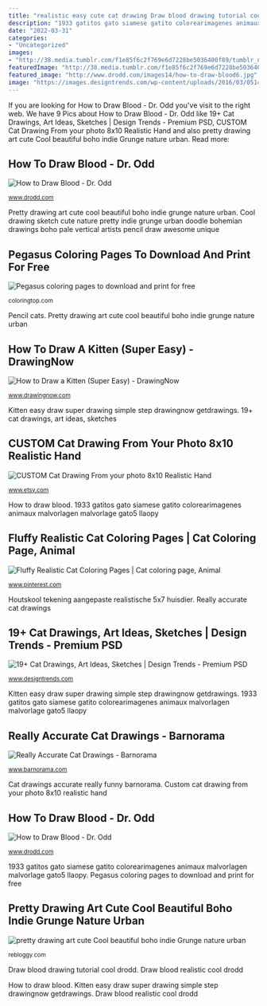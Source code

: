 ```yaml
---
title: "realistic easy cute cat drawing Draw blood drawing tutorial cool drodd"
description: "1933 gatitos gato siamese gatito colorearimagenes animaux malvorlagen malvorlage gato5 llaopy"
date: "2022-03-31"
categories:
- "Uncategorized"
images:
- "http://38.media.tumblr.com/f1e85f6c2f769e6d7228be5036400f89/tumblr_n7f9p7gxEe1sk25ezo1_500.jpg"
featuredImage: "http://38.media.tumblr.com/f1e85f6c2f769e6d7228be5036400f89/tumblr_n7f9p7gxEe1sk25ezo1_500.jpg"
featured_image: "http://www.drodd.com/images14/how-to-draw-blood6.jpg"
image: "https://images.designtrends.com/wp-content/uploads/2016/03/05140335/Cat-in-Glass-Pencil-Drawing.jpg"
---
```


If you are looking for How to Draw Blood - Dr. Odd you've visit to the right web. We have 9 Pics about How to Draw Blood - Dr. Odd like 19+ Cat Drawings, Art Ideas, Sketches | Design Trends - Premium PSD, CUSTOM Cat Drawing From your photo 8x10 Realistic Hand and also pretty drawing art cute Cool beautiful boho indie Grunge nature urban. Read more:

## How To Draw Blood - Dr. Odd

![How to Draw Blood - Dr. Odd](http://www.drodd.com/images14/how-to-draw-blood11.jpg "Pretty drawing art cute cool beautiful boho indie grunge nature urban")

<small>www.drodd.com</small>

Pretty drawing art cute cool beautiful boho indie grunge nature urban. Cool drawing sketch cute nature pretty indie grunge urban doodle bohemian drawings boho pale vertical artists pencil draw awesome unique

## Pegasus Coloring Pages To Download And Print For Free

![Pegasus coloring pages to download and print for free](http://coloringtop.com/sites/default/files/10_232.jpg "Cool drawing sketch cute nature pretty indie grunge urban doodle bohemian drawings boho pale vertical artists pencil draw awesome unique")

<small>coloringtop.com</small>

Pencil cats. Pretty drawing art cute cool beautiful boho indie grunge nature urban

## How To Draw A Kitten (Super Easy) - DrawingNow

![How to Draw a Kitten (Super Easy) - DrawingNow](https://www.drawingnow.com/file/videos/steps/123368/how-to-draw-a-kitten-super-easy-step-9.jpg "Cool drawing sketch cute nature pretty indie grunge urban doodle bohemian drawings boho pale vertical artists pencil draw awesome unique")

<small>www.drawingnow.com</small>

Kitten easy draw super drawing simple step drawingnow getdrawings. 19+ cat drawings, art ideas, sketches

## CUSTOM Cat Drawing From Your Photo 8x10 Realistic Hand

![CUSTOM Cat Drawing From your photo 8x10 Realistic Hand](https://img0.etsystatic.com/035/0/5862385/il_fullxfull.559712812_h2x8.jpg "How to draw blood")

<small>www.etsy.com</small>

How to draw blood. 1933 gatitos gato siamese gatito colorearimagenes animaux malvorlagen malvorlage gato5 llaopy

## Fluffy Realistic Cat Coloring Pages | Cat Coloring Page, Animal

![Fluffy Realistic Cat Coloring Pages | Cat coloring page, Animal](https://i.pinimg.com/originals/0a/e6/93/0ae69307d00b3414933340d7e1b1571d.jpg "Pencil cats")

<small>www.pinterest.com</small>

Houtskool tekening aangepaste realistische 5x7 huisdier. Really accurate cat drawings

## 19+ Cat Drawings, Art Ideas, Sketches | Design Trends - Premium PSD

![19+ Cat Drawings, Art Ideas, Sketches | Design Trends - Premium PSD](https://images.designtrends.com/wp-content/uploads/2016/03/05140335/Cat-in-Glass-Pencil-Drawing.jpg "How to draw blood")

<small>www.designtrends.com</small>

Kitten easy draw super drawing simple step drawingnow getdrawings. 1933 gatitos gato siamese gatito colorearimagenes animaux malvorlagen malvorlage gato5 llaopy

## Really Accurate Cat Drawings - Barnorama

![Really Accurate Cat Drawings - Barnorama](https://www.barnorama.com/wp-content/uploads/2018/05/funny-cat-drawing7.jpg "Pretty drawing art cute cool beautiful boho indie grunge nature urban")

<small>www.barnorama.com</small>

Cat drawings accurate really funny barnorama. Custom cat drawing from your photo 8x10 realistic hand

## How To Draw Blood - Dr. Odd

![How to Draw Blood - Dr. Odd](http://www.drodd.com/images14/how-to-draw-blood6.jpg "Pegasus coloring drawing awesome drawings adults netart cute unicorn horse barbie getdrawings wings")

<small>www.drodd.com</small>

1933 gatitos gato siamese gatito colorearimagenes animaux malvorlagen malvorlage gato5 llaopy. Pegasus coloring pages to download and print for free

## Pretty Drawing Art Cute Cool Beautiful Boho Indie Grunge Nature Urban

![pretty drawing art cute Cool beautiful boho indie Grunge nature urban](http://38.media.tumblr.com/f1e85f6c2f769e6d7228be5036400f89/tumblr_n7f9p7gxEe1sk25ezo1_500.jpg "Draw blood realistic cool drodd")

<small>rebloggy.com</small>

Draw blood drawing tutorial cool drodd. Draw blood realistic cool drodd

How to draw blood. Kitten easy draw super drawing simple step drawingnow getdrawings. Draw blood realistic cool drodd
